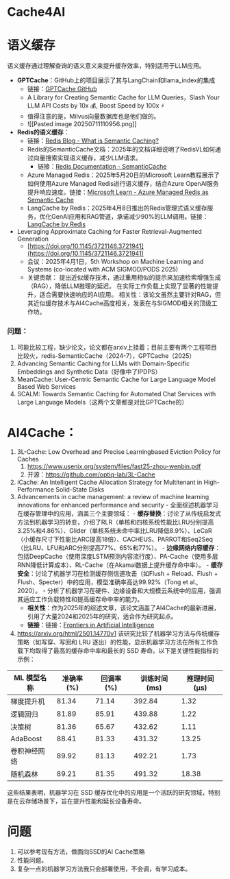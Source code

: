 # Cache4AI
# 语义缓存

语义缓存通过理解查询的语义意义来提升缓存效率，特别适用于LLM应用。

- **GPTCache**：GitHub上的项目展示了其与LangChain和llama_index的集成
    - 链接：[GPTCache GitHub](https://github.com/zilliztech/GPTCache)
    - A Library for Creating Semantic Cache for LLM Queries，Slash Your LLM API Costs by 10x 💰, Boost Speed by 100x ⚡
    - 值得注意的是，Milvus向量数据库也是他们做的。
    - ![[Pasted image 20250711110956.png]]
- **Redis的语义缓存**：
    - 链接：[Redis Blog - What is Semantic Caching?](https://redis.io/blog/what-is-semantic-caching/)
    - Redis的SemanticCache文档：2025年的文档详细说明了RedisVL如何通过向量搜索实现语义缓存，减少LLM请求。
        - 链接：[Redis Documentation - SemanticCache](https://redis.io/docs/latest/integrate/redisvl/user_guide/llmcache/)
	- Azure Managed Redis：2025年5月20日的Microsoft Learn教程展示了如何使用Azure Managed Redis进行语义缓存，结合Azure OpenAI服务提升响应速度。链接：[Microsoft Learn - Azure Managed Redis as Semantic Cache](https://learn.microsoft.com/en-us/azure/redis/tutorial-semantic-cache)
	- LangCache by Redis：2025年4月8日推出的Redis管理式语义缓存服务，优化GenAI应用和RAG管道，承诺减少90%的LLM调用。链接：[LangCache by Redis](https://redis.io/langcache/)
- Leveraging Approximate Caching for Faster Retrieval-Augmented Generation
	- [https://doi.org/10.1145/3721146.3721941](https://doi.org/10.1145/3721146.3721941)
	- 会议：2025年4月1日，5th Workshop on Machine Learning and Systems (co-located with ACM SIGMOD/PODS 2025)
	- 关键贡献：
		提出近似缓存技术，通过重用相似的提示来加速检索增强生成（RAG），降低LLM推理的延迟。
		在实际工作负载上实现了显著的性能提升，适合需要快速响应的AI应用。
		相关性：该论文虽然主要针对RAG，但其近似缓存技术与AI4Cache高度相关，发表在与SIGMOD相关的顶级工作坊。

### 问题：
1. 可能比较工程，缺少论文，论文都在arxiv上挂着；目前主要有两个工程项目比较火，redis-SemanticCache（2024-7），GPTCache（2025）
2. Advancing Semantic Caching for LLMs with Domain-Specific Embeddings and Synthetic Data（好像中了IPDPS）
3. MeanCache: User-Centric Semantic Cache for Large Language Model Based Web Services
4. SCALM: Towards Semantic Caching for Automated Chat Services with Large Language Models（这两个文章都是对比GPTCache的）

# AI4Cache：
1. 3L-Cache: Low Overhead and Precise Learningbased Eviction Policy for Caches
	1. https://www.usenix.org/system/files/fast25-zhou-wenbin.pdf
	2. 开源：https://github.com/optiq-lab/3L-Cache
2.  iCache: An Intelligent Cache Allocation Strategy for Multitenant in High-Performance Solid-State Disks
3. Advancements in cache management: a review of machine learning innovations for enhanced performance and security
	    - 全面综述机器学习在缓存管理中的应用，涵盖三个主要领域：
	        - **缓存替换**：讨论了从传统启发式方法到机器学习的转变，介绍了RLR（单核和四核系统性能比LRU分别提高3.25%和4.86%）、Glider（单核系统未命中率比LRU降低8.9%）、LeCaR（小缓存尺寸下性能比ARC提高18倍）、CACHEUS、PARROT和Seq2Seq（比LRU、LFU和ARC分别提高77%、65%和77%）。
	        - **边缘网络内容缓存**：包括DeepCache（使用深度LSTM预测内容流行度）、PA-Cache（使用多层RNN降低计算成本）、RL-Cache（在Akamai数据上提升缓存命中率）。
	        - **缓存安全**：讨论了机器学习在检测缓存侧信道攻击（如Flush + Reload、Flush + Flush、Specter）中的应用，模型准确率高达99.92%（Tong et al., 2020）。
	    - 分析了机器学习在硬件、边缘设备和大规模云系统中的应用，强调其适应工作负载特性和提高缓存命中率的能力。
	- **相关性**：作为2025年的综述文章，该论文涵盖了AI4Cache的最新进展，引用了大量2024和2025年的研究，适合作为研究起点。
	- **链接**：链接：[Frontiers in Artificial Intelligence](https://www.frontiersin.org/journals/artificial-intelligence/articles/10.3389/frai.2025.1441250/full)
4.  https://arxiv.org/html/2501.14770v1
该研究比较了机器学习方法与传统缓存策略（如写穿、写回和 LRU 逐出）的性能，显示机器学习方法在所有工作负载下均取得了最高的缓存命中率和最长的 SSD 寿命。以下是关键性能指标的示例：

| ML 模型名称  | 准确率 (%) | 回调率 (%) | 训练时间 (ms) | 推理时间 (μs) |
| -------- | ------- | ------- | --------- | --------- |
| 梯度提升机    | 81.34   | 71.14   | 392.84    | 1.32      |
| 逻辑回归     | 81.89   | 85.91   | 439.88    | 1.22      |
| 决策树      | 81.36   | 65.67   | 432.62    | 1.11      |
| AdaBoost | 88.41   | 81.33   | 431.32    | 13.25     |
| 卷积神经网络   | 89.92   | 81.13   | 492.21    | 1.73      |
| 随机森林     | 89.21   | 81.35   | 491.32    | 18.38     |
这些结果表明，机器学习在 SSD 缓存优化中的应用是一个活跃的研究领域，特别是在云存储场景下，旨在提升性能和延长设备寿命。

# 问题
1. 可以参考现有方法，做面向SSD的AI Cache策略
2. 性能问题。
3. 复杂一点的机器学习方法我只会部署使用，不会调，有学习成本。


